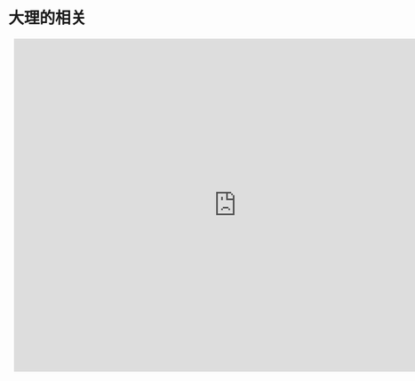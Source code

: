 # 大理的相关

<iframe id="embed_dom" name="embed_dom" frameborder="0" style="display:block;margin-left:10px; margin-top:10px;width:800px; height:600px;" src="https://www.processon.com/embed/63bbb5ea02b9ad68cd93b63d"></iframe>
